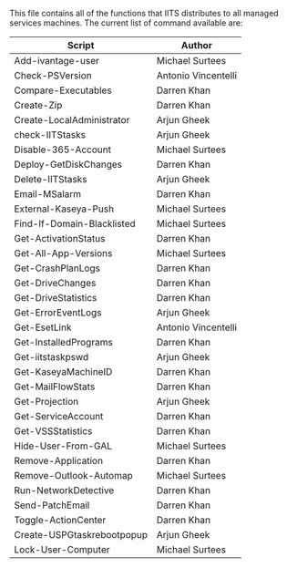 This file contains all of the functions that IITS distributes to all managed services machines.  The current list of command available are:

|Script|Author|
|---|---|
|Add-ivantage-user|Michael Surtees
|Check-PSVersion|Antonio Vincentelli|
|Compare-Executables| Darren Khan|
|Create-Zip|Darren Khan|
|Create-LocalAdministrator|Arjun Gheek|
|check-IITStasks|Arjun Gheek|
|Disable-365-Account|Michael Surtees|
|Deploy-GetDiskChanges|Darren Khan|
|Delete-IITStasks|Arjun Gheek|
|Email-MSalarm|Darren Khan|
|External-Kaseya-Push|Michael Surtees|
|Find-If-Domain-Blacklisted|Michael Surtees|
|Get-ActivationStatus|Darren Khan|
|Get-All-App-Versions|Michael Surtees|
|Get-CrashPlanLogs|Darren Khan|
|Get-DriveChanges|Darren Khan|
|Get-DriveStatistics|Darren Khan|
|Get-ErrorEventLogs|Arjun Gheek|
|Get-EsetLink|Antonio Vincentelli|
|Get-InstalledPrograms|Darren Khan|
|Get-iitstaskpswd|Arjun Gheek|
|Get-KaseyaMachineID|Darren Khan|
|Get-MailFlowStats|Darren Khan|
|Get-Projection|Arjun Gheek|
|Get-ServiceAccount|Darren Khan|
|Get-VSSStatistics|Darren Khan|
|Hide-User-From-GAL|Michael Surtees|
|Remove-Application|Darren Khan|
|Remove-Outlook-Automap|Michael Surtees|
|Run-NetworkDetective|Darren Khan|
|Send-PatchEmail|Darren Khan|
|Toggle-ActionCenter|Darren Khan|
|Create-USPGtaskrebootpopup|Arjun Gheek|
|Lock-User-Computer|Michael Surtees|
